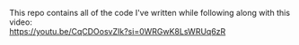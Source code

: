 This repo contains all of the code I've written while following along with this video:<br>
https://youtu.be/CqCDOosvZIk?si=0WRGwK8LsWRUq6zR

